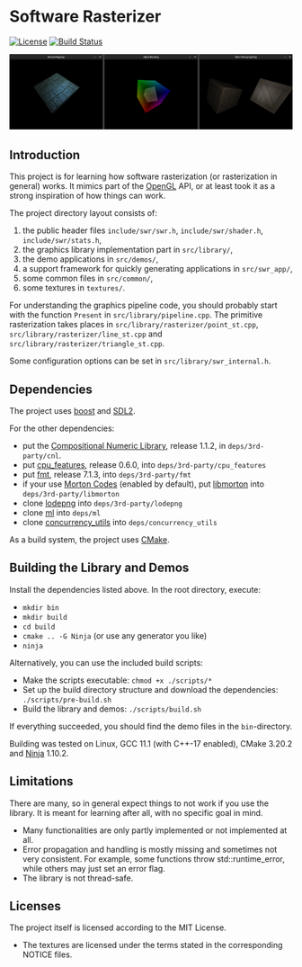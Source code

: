 # Software Rasterizer

[![License](https://img.shields.io/github/license/flubbe/swr)](https://github.com/flubbe/swr/blob/main/LICENSE.txt)
[![Build Status](https://travis-ci.com/flubbe/swr.svg?branch=main)](https://travis-ci.com/flubbe/swr)

![Rasterizer Demos](screenshots/screenshots_combined.png)

## Introduction

This project is for learning how software rasterization (or rasterization in general) works. It mimics part of the
[OpenGL](https://www.khronos.org/opengl/) API, or at least took it as a strong inspiration of how things can work.

The project directory layout consists of:
 1. the public header files `include/swr/swr.h`, `include/swr/shader.h`, `include/swr/stats.h`,
 2. the graphics library implementation part in `src/library/`,
 3. the demo applications in `src/demos/`,
 4. a support framework for quickly generating applications in `src/swr_app/`,
 5. some common files in `src/common/`,
 6. some textures in `textures/`.

For understanding the graphics pipeline code, you should probably start with the function `Present` in `src/library/pipeline.cpp`.
The primitive rasterization takes places in `src/library/rasterizer/point_st.cpp`, `src/library/rasterizer/line_st.cpp` and `src/library/rasterizer/triangle_st.cpp`.

Some configuration options can be set in `src/library/swr_internal.h`.

## Dependencies

The project uses [boost](https://www.boost.org/) and [SDL2](https://www.libsdl.org/). 

For the other dependencies:
- put the [Compositional Numeric Library](https://github.com/johnmcfarlane/cnl), release 1.1.2, in `deps/3rd-party/cnl`.
- put [cpu_features](https://github.com/google/cpu_features), release 0.6.0, into `deps/3rd-party/cpu_features`
- put [fmt](https://github.com/fmtlib/fmt), release 7.1.3, into `deps/3rd-party/fmt`
- if your use [Morton Codes](https://en.wikipedia.org/wiki/Z-order_curve) (enabled by default), put [libmorton](https://github.com/Forceflow/libmorton) into `deps/3rd-party/libmorton`
- clone [lodepng](https://github.com/lvandeve/lodepng) into `deps/3rd-party/lodepng`
- clone [ml](https://github.com/flubbe/ml) into `deps/ml`
- clone [concurrency_utils](https://github.com/flubbe/concurrency_utils) into `deps/concurrency_utils`

As a build system, the project uses [CMake](https://cmake.org/).

## Building the Library and Demos

Install the dependencies listed above. In the root directory, execute:
- `mkdir bin`
- `mkdir build`
- `cd build`
- `cmake .. -G Ninja` (or use any generator you like)
- `ninja`

Alternatively, you can use the included build scripts:
- Make the scripts executable: `chmod +x ./scripts/*`
- Set up the build directory structure and download the dependencies: `./scripts/pre-build.sh`
- Build the library and demos: `./scripts/build.sh`

If everything succeeded, you should find the demo files in the `bin`-directory.

Building was tested on Linux, GCC 11.1 (with C++-17 enabled), CMake 3.20.2 and [Ninja](https://ninja-build.org/) 1.10.2.

## Limitations

There are many, so in general expect things to not work if you use the library. It is meant for learning after all,
with no specific goal in mind.
- Many functionalities are only partly implemented or not implemented at all.
- Error propagation and handling is mostly missing and sometimes not very consistent. For example, some functions
throw std::runtime_error, while others may just set an error flag.
- The library is not thread-safe.

## Licenses

The project itself is licensed according to the MIT License.
- The textures are licensed under the terms stated in the corresponding NOTICE files.

